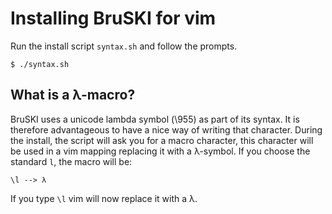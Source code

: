 # Installing BruSKI for vim

Run the install script `syntax.sh` and follow the prompts. 

```
$ ./syntax.sh
```

## What is a λ-macro?
BruSKI uses a unicode lambda symbol (\955) as part of its syntax. It is therefore advantageous to have a nice way of writing that character. During the install, the script will ask you for a macro character, this character will be used in a vim mapping replacing it with a λ-symbol. If you choose the standard `l`, the macro will be:

```
\l --> λ
```

If you type `\l` vim will now replace it with a λ.
